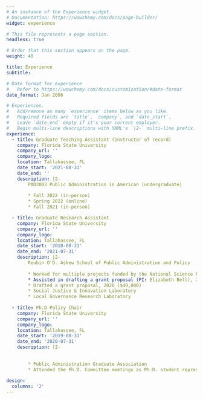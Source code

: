 ```yaml
---
# An instance of the Experience widget.
# Documentation: https://wowchemy.com/docs/page-builder/
widget: experience

# This file represents a page section.
headless: true

# Order that this section appears on the page.
weight: 40

title: Experience
subtitle:

# Date format for experience
#   Refer to https://wowchemy.com/docs/customization/#date-format
date_format: Jan 2006

# Experiences.
#   Add/remove as many `experience` items below as you like.
#   Required fields are `title`, `company`, and `date_start`.
#   Leave `date_end` empty if it's your current employer.
#   Begin multi-line descriptions with YAML's `|2-` multi-line prefix.
experience:
  - title: Graduate Teaching Assistant (instructor of record)
    company: Florida State University
    company_url: ''
    company_logo: 
    location: Tallahassee, FL
    date_start: '2021-08-31'
    date_end: ''
    description: |2-
        PAD3003 Public Administration in American (undergraduate)
        
        * Fall 2022 (in-person)
        * Spring 2022 (online)
        * Fall 2021 (in-person)

  - title: Graduate Research Assistant 
    company: Florida State University
    company_url: ''
    company_logo: 
    location: Tallahassee, FL
    date_start: '2018-08-31'
    date_end: '2021-07-31'
    description: |2-
        Reubin O’D. Askew School of Public Administration and Policy
        
        * Worked for multiple projects funded by the National Science Foundation (NSF)
        * Assisted in drafting a grant proposal (PI: Elizabeth Bell), 2021 ($20,000, accepted)
        * Drafted a grant proposal, 2020 ($40,000)  
        * Social Justice & Innovation Laboratory
        * Local Governance Research Laboratory
 
  - title: Ph.D Policy Chair 
    company: Florida State University
    company_url: ''
    company_logo: 
    location: Tallahassee, FL
    date_start: '2019-08-31'
    date_end: '2020-07-31'
    description: |2-
        
        
        * Public Administration Graduate Association
        * Attended the Ph.D. Committee meetings as Ph.D. student representative at the Reubin O’D. Askew School of Public Administration and Policy
        
design:
  columns: '2'
---
```

